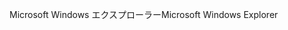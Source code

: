 <span data-ttu-id="a65fb-101">Microsoft Windows エクスプローラー</span><span class="sxs-lookup"><span data-stu-id="a65fb-101">Microsoft Windows Explorer</span></span>